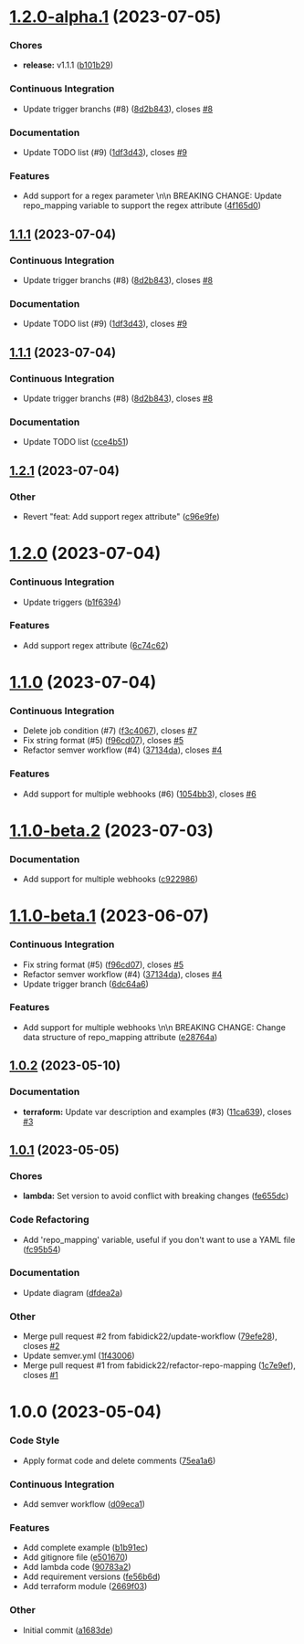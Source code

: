 # [1.2.0-alpha.1](https://github.com/fabidick22/flux2-ecr-webhook/compare/v1.1.0...v1.2.0-alpha.1) (2023-07-05)

### Chores

- **release:** v1.1.1 ([b101b29](https://github.com/fabidick22/flux2-ecr-webhook/commit/b101b29a74b192f0aeb2347fd761ff7b26b78ef5))

### Continuous Integration

- Update trigger branchs (#8) ([8d2b843](https://github.com/fabidick22/flux2-ecr-webhook/commit/8d2b843603409d66f5aff1549997d89063f88c46)), closes [#8](https://github.com/fabidick22/flux2-ecr-webhook/issues/8)

### Documentation

- Update TODO list (#9) ([1df3d43](https://github.com/fabidick22/flux2-ecr-webhook/commit/1df3d4380852c25ceb4648ea2eeddafe105f4df7)), closes [#9](https://github.com/fabidick22/flux2-ecr-webhook/issues/9)

### Features

- Add support for a regex parameter \n\n BREAKING CHANGE: Update repo_mapping variable to support the regex attribute ([4f165d0](https://github.com/fabidick22/flux2-ecr-webhook/commit/4f165d041333ca8e2f9b0df49adaa3bf7ba0dc1f))

## [1.1.1](https://github.com/fabidick22/flux2-ecr-webhook/compare/v1.1.0...v1.1.1) (2023-07-04)

### Continuous Integration

- Update trigger branchs (#8) ([8d2b843](https://github.com/fabidick22/flux2-ecr-webhook/commit/8d2b843603409d66f5aff1549997d89063f88c46)), closes [#8](https://github.com/fabidick22/flux2-ecr-webhook/issues/8)

### Documentation

- Update TODO list (#9) ([1df3d43](https://github.com/fabidick22/flux2-ecr-webhook/commit/1df3d4380852c25ceb4648ea2eeddafe105f4df7)), closes [#9](https://github.com/fabidick22/flux2-ecr-webhook/issues/9)

## [1.1.1](https://github.com/fabidick22/flux2-ecr-webhook/compare/v1.1.0...v1.1.1) (2023-07-04)

### Continuous Integration

- Update trigger branchs (#8) ([8d2b843](https://github.com/fabidick22/flux2-ecr-webhook/commit/8d2b843603409d66f5aff1549997d89063f88c46)), closes [#8](https://github.com/fabidick22/flux2-ecr-webhook/issues/8)

### Documentation

- Update TODO list ([cce4b51](https://github.com/fabidick22/flux2-ecr-webhook/commit/cce4b51289a8ee944022cbf8fadd61df6791b13d))

## [1.2.1](https://github.com/fabidick22/flux2-ecr-webhook/compare/v1.2.0...v1.2.1) (2023-07-04)

### Other

- Revert "feat: Add support regex attribute" ([c96e9fe](https://github.com/fabidick22/flux2-ecr-webhook/commit/c96e9fe20e98aadaaa44ab1a061bb82d986ef527))

# [1.2.0](https://github.com/fabidick22/flux2-ecr-webhook/compare/v1.1.0...v1.2.0) (2023-07-04)

### Continuous Integration

- Update triggers ([b1f6394](https://github.com/fabidick22/flux2-ecr-webhook/commit/b1f63942ea2d3e4b7174b4980aac7479131ac0e5))

### Features

- Add support regex attribute ([6c74c62](https://github.com/fabidick22/flux2-ecr-webhook/commit/6c74c62a657d85ed2f1ed58eabe55dfb1bb44623))

# [1.1.0](https://github.com/fabidick22/flux2-ecr-webhook/compare/v1.0.2...v1.1.0) (2023-07-04)

### Continuous Integration

- Delete job condition (#7) ([f3c4067](https://github.com/fabidick22/flux2-ecr-webhook/commit/f3c406728c37b1fb05ca6e41cf0c0b4ca4d99904)), closes [#7](https://github.com/fabidick22/flux2-ecr-webhook/issues/7)
- Fix string format (#5) ([f96cd07](https://github.com/fabidick22/flux2-ecr-webhook/commit/f96cd07cd6105b4bf53cfaaebed9854a28489a50)), closes [#5](https://github.com/fabidick22/flux2-ecr-webhook/issues/5)
- Refactor semver workflow (#4) ([37134da](https://github.com/fabidick22/flux2-ecr-webhook/commit/37134daa58edc20c5db6749be79674aac4fa3018)), closes [#4](https://github.com/fabidick22/flux2-ecr-webhook/issues/4)

### Features

- Add support for multiple webhooks (#6) ([1054bb3](https://github.com/fabidick22/flux2-ecr-webhook/commit/1054bb33c7f367163ecc3b00f8088b781cb1e5a9)), closes [#6](https://github.com/fabidick22/flux2-ecr-webhook/issues/6)

# [1.1.0-beta.2](https://github.com/fabidick22/flux2-ecr-webhook/compare/v1.1.0-beta.1...v1.1.0-beta.2) (2023-07-03)

### Documentation

- Add support for multiple webhooks ([c922986](https://github.com/fabidick22/flux2-ecr-webhook/commit/c9229863292034106c43915a4592c2b1f534d8b2))

# [1.1.0-beta.1](https://github.com/fabidick22/flux2-ecr-webhook/compare/v1.0.2...v1.1.0-beta.1) (2023-06-07)

### Continuous Integration

- Fix string format (#5) ([f96cd07](https://github.com/fabidick22/flux2-ecr-webhook/commit/f96cd07cd6105b4bf53cfaaebed9854a28489a50)), closes [#5](https://github.com/fabidick22/flux2-ecr-webhook/issues/5)
- Refactor semver workflow (#4) ([37134da](https://github.com/fabidick22/flux2-ecr-webhook/commit/37134daa58edc20c5db6749be79674aac4fa3018)), closes [#4](https://github.com/fabidick22/flux2-ecr-webhook/issues/4)
- Update trigger branch ([6dc64a6](https://github.com/fabidick22/flux2-ecr-webhook/commit/6dc64a66f54b1de44c6e3068246df02324818664))

### Features

- Add support for multiple webhooks \n\n BREAKING CHANGE: Change data structure of repo_mapping attribute ([e28764a](https://github.com/fabidick22/flux2-ecr-webhook/commit/e28764af57c6514347688e44081900ad60aa9723))

## [1.0.2](https://github.com/fabidick22/flux2-ecr-webhook/compare/v1.0.1...v1.0.2) (2023-05-10)

### Documentation

- **terraform:** Update var description and examples (#3) ([11ca639](https://github.com/fabidick22/flux2-ecr-webhook/commit/11ca639e20c4c7f64792811711d805918fbe5cd6)), closes [#3](https://github.com/fabidick22/flux2-ecr-webhook/issues/3)

## [1.0.1](https://github.com/fabidick22/flux2-ecr-webhook/compare/v1.0.0...v1.0.1) (2023-05-05)

### Chores

- **lambda:** Set version to avoid conflict with breaking changes ([fe655dc](https://github.com/fabidick22/flux2-ecr-webhook/commit/fe655dc67ba70d7cddad1908cc3a63ad8eed0f43))

### Code Refactoring

- Add 'repo_mapping' variable, useful if you don't want to use a YAML file ([fc95b54](https://github.com/fabidick22/flux2-ecr-webhook/commit/fc95b5466367804f5282480c4efd567a425d83f2))

### Documentation

- Update diagram ([dfdea2a](https://github.com/fabidick22/flux2-ecr-webhook/commit/dfdea2a8081774d96ebe045fa87087810ba4111c))

### Other

- Merge pull request #2 from fabidick22/update-workflow ([79efe28](https://github.com/fabidick22/flux2-ecr-webhook/commit/79efe28c4a32918d44e9b9df557a5fb61eb0ab15)), closes [#2](https://github.com/fabidick22/flux2-ecr-webhook/issues/2)
- Update semver.yml ([1f43006](https://github.com/fabidick22/flux2-ecr-webhook/commit/1f43006443e510bea8963bef87a12cd5532b5515))
- Merge pull request #1 from fabidick22/refactor-repo-mapping ([1c7e9ef](https://github.com/fabidick22/flux2-ecr-webhook/commit/1c7e9ef3d0e85581ebc902657b2c61223bbbc017)), closes [#1](https://github.com/fabidick22/flux2-ecr-webhook/issues/1)

# 1.0.0 (2023-05-04)

### Code Style

- Apply format code and delete comments ([75ea1a6](https://github.com/fabidick22/flux2-ecr-webhook/commit/75ea1a6fdb7287478e1592c4b27ce88f33ba9f99))

### Continuous Integration

- Add semver workflow ([d09eca1](https://github.com/fabidick22/flux2-ecr-webhook/commit/d09eca1c428ae93dc13ed84835abf0cf53da9b1c))

### Features

- Add complete example ([b1b91ec](https://github.com/fabidick22/flux2-ecr-webhook/commit/b1b91ec73d418723542664ad4b4ed276b545466f))
- Add gitignore file ([e501670](https://github.com/fabidick22/flux2-ecr-webhook/commit/e5016700f7687b3f99da26a666eccce015a3681c))
- Add lambda code ([90783a2](https://github.com/fabidick22/flux2-ecr-webhook/commit/90783a2f05c2552a0f6a90fe062a3f3d8317a45d))
- Add requirement versions ([fe56b6d](https://github.com/fabidick22/flux2-ecr-webhook/commit/fe56b6d0b80210e98a2564c216c42a50fa259bb4))
- Add terraform module ([2669f03](https://github.com/fabidick22/flux2-ecr-webhook/commit/2669f0388808f8344d3f0b1f4c47bfd399dd712b))

### Other

- Initial commit ([a1683de](https://github.com/fabidick22/flux2-ecr-webhook/commit/a1683de93b71dbb273c532b244d16c6e0e1c41dc))
